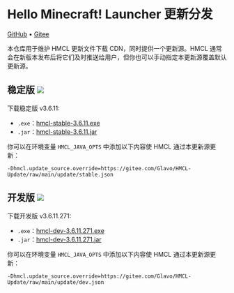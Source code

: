 # Hello Minecraft! Launcher 更新分发

[GitHub](https://github.com/HMCL-dev/HMCL-Update) • [Gitee](https://gitee.com/Glavo/HMCL-Update)

本仓库用于维护 HMCL 更新文件下载 CDN，同时提供一个更新源。HMCL 通常会在新版本发布后将它们及时推送给用户，但你也可以手动指定本更新源覆盖默认更新源。


## 稳定版 [![](https://img.shields.io/maven-central/v/org.glavo.hmcl/hmcl-stable?label=稳定版)](https://search.maven.org/artifact/org.glavo.hmcl/hmcl-stable/3.6.11/pom)

下载稳定版 v3.6.11:

* `.exe`：[hmcl-stable-3.6.11.exe](https://mirrors.cloud.tencent.com/nexus/repository/maven-public/org/glavo/hmcl/hmcl-stable/3.6.11/hmcl-stable-3.6.11.exe)
* `.jar`：[hmcl-stable-3.6.11.jar](https://mirrors.cloud.tencent.com/nexus/repository/maven-public/org/glavo/hmcl/hmcl-stable/3.6.11/hmcl-stable-3.6.11.jar)

你可以在环境变量 `HMCL_JAVA_OPTS` 中添加以下内容使 HMCL 通过本更新源更新：

```
-Dhmcl.update_source.override=https://gitee.com/Glavo/HMCL-Update/raw/main/update/stable.json
```

## 开发版 [![](https://img.shields.io/maven-central/v/org.glavo.hmcl/hmcl-dev?label=开发版)](https://search.maven.org/artifact/org.glavo.hmcl/hmcl-dev/3.6.11.271/pom)

下载开发版 v3.6.11.271:

* `.exe`：[hmcl-dev-3.6.11.271.exe](https://mirrors.cloud.tencent.com/nexus/repository/maven-public/org/glavo/hmcl/hmcl-dev/3.6.11.271/hmcl-dev-3.6.11.271.exe)
* `.jar`：[hmcl-dev-3.6.11.271.jar](https://mirrors.cloud.tencent.com/nexus/repository/maven-public/org/glavo/hmcl/hmcl-dev/3.6.11.271/hmcl-dev-3.6.11.271.jar)

你可以在环境变量 `HMCL_JAVA_OPTS` 中添加以下内容使 HMCL 通过本更新源更新：

```
-Dhmcl.update_source.override=https://gitee.com/Glavo/HMCL-Update/raw/main/update/dev.json
```

